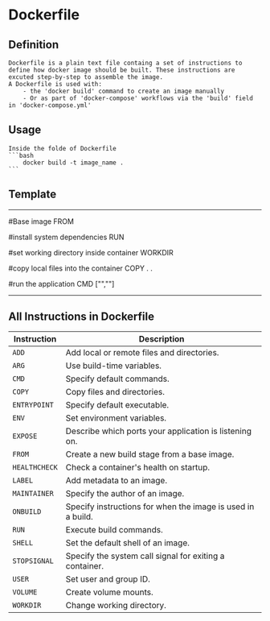 # Dockerfile

## Definition
    Dockerfile is a plain text file containg a set of instructions to define how docker image should be built. These instructions are excuted step-by-step to assemble the image.
    A Dockerfile is used with:
        - the 'docker build' command to create an image manually
        - Or as part of 'docker-compose' workflows via the 'build' field in 'docker-compose.yml'

## Usage
    Inside the folde of Dockerfile
    ```bash
        docker build -t image_name .
    ```

## Template
________________________________________________
#Base image
FROM

#install system dependencies
RUN

#set working directory inside container
WORKDIR

#copy local files into the container
COPY . .

#run the application
CMD ["",""]
________________________________________________

## All Instructions in Dockerfile

| Instruction   | Description                                              |
|---------------|----------------------------------------------------------|
| `ADD`         | Add local or remote files and directories.               |
| `ARG`         | Use build-time variables.                                |
| `CMD`         | Specify default commands.                                |
| `COPY`        | Copy files and directories.                              |
| `ENTRYPOINT`  | Specify default executable.                              |
| `ENV`         | Set environment variables.                               |
| `EXPOSE`      | Describe which ports your application is listening on.  |
| `FROM`        | Create a new build stage from a base image.             |
| `HEALTHCHECK` | Check a container's health on startup.                   |
| `LABEL`       | Add metadata to an image.                                |
| `MAINTAINER`  | Specify the author of an image.                          |
| `ONBUILD`     | Specify instructions for when the image is used in a build. |
| `RUN`         | Execute build commands.                                  |
| `SHELL`       | Set the default shell of an image.                       |
| `STOPSIGNAL`  | Specify the system call signal for exiting a container. |
| `USER`        | Set user and group ID.                                   |
| `VOLUME`      | Create volume mounts.                                    |
| `WORKDIR`     | Change working directory.                                |
        